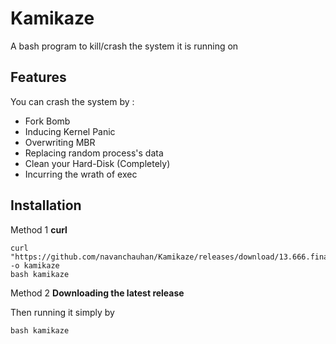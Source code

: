 # Kamikaze
A bash program to kill/crash the system it is running on
## Features
You can crash the system by :

* Fork Bomb
* Inducing Kernel Panic
* Overwriting MBR
* Replacing random process's data
* Clean your Hard-Disk (Completely)
* Incurring the wrath of exec

## Installation

Method 1 **curl**

```
curl "https://github.com/navanchauhan/Kamikaze/releases/download/13.666.final/kamikaze" -o kamikaze
bash kamikaze
```      
Method 2 **Downloading the latest release**

Then running it simply by

`bash kamikaze`
